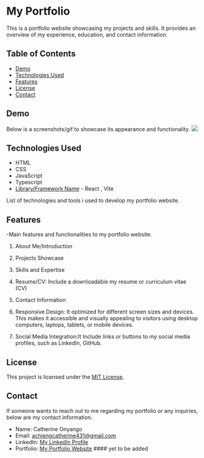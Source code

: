 # My Portfolio

This is a portfolio website showcasing my projects and skills. It provides an overview of my experience, education, and contact information.

## Table of Contents

- [Demo](#demo)
- [Technologies Used](#technologies-used)
- [Features](#features)
- [License](#license)
- [Contact](#contact)

## Demo

Below is a screenshots/gif to showcase its appearance and functionality.
<img src="screenshot.png">

## Technologies Used

- HTML
- CSS
- JavaScript
- Typescript
- [Library/Framework Name](link) - React , Vite

List of technologies and tools i used to develop my portfolio website.

## Features

-Main features and functionalities to my portfolio website.

1. About Me/Introduction
2. Projects Showcase
3. Skills and Expertise
4. Resume/CV: Include a downloadable my resume or curriculum vitae (CV)
5. Contact Information
6. Responsive Design: It optimized for different screen sizes and devices. This makes it accessible and visually appealing to visitors using desktop computers, laptops, tablets, or mobile devices.

7. Social Media Integration:It Include links or buttons to my social media profiles, such as LinkedIn, GitHub.


## License

This project is licensed under the [MIT License](LICENSE.md).

## Contact

If someone wants to reach out to me regarding my portfolio or any inquiries, below are my contact information.

- Name: Catherine Onyango
- Email: achiengcatherine431@gmail.com
- LinkedIn: [My  LinkedIn Profile](https://www.linkedin.com/in/catherine-onyango-08101b220/)
- Portfolio: [My Portfolio Website](https://www.my-portfolio.com) #### yet to be added

